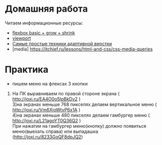 # Домашняя работа

Читаем информационные ресурсы:
  * [flexbox basic + grow + shrink](https://www.youtube.com/watch?v=It3gkQa0YTw&t=969s)
  * [viewport](http://frontender.com.ua/mobile-web/wtf-viewport/)
  * [Самые простые техники адаптивной верстки](https://habr.com/ru/post/144003/)
  * [media] https://itchief.ru/lessons/html-and-css/css-media-queries

# Практика

* пишем меню на флексах 3 кнопки 
1) На ПК выравниваем по правой стороне экрана ( http://joxi.ru/EA4O0o5IpBkDv2 ) <br />
3)на экранах меньше 768 пикселях делаем вертикальное меню ( http://joxi.ru/Vm6XjoWtvP6x1A )  <br />
4)на экранах меньше 480 пикселях делаем гамбургер меню ( http://joxi.ru/L21agoYT0Q36Q2 )  <br />
При нажатии на гамбургер меню(кнопку) должно появиться меню(выехать справа) или выпадашка (http://joxi.ru/8233GoQF8dpJQ2)

